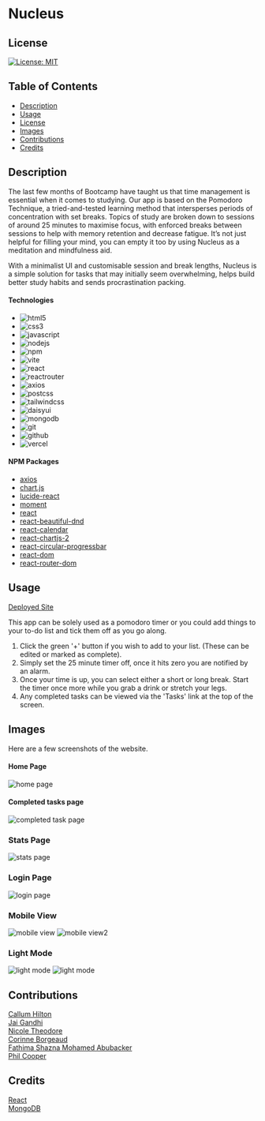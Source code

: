 # Nucleus

## License

[![License: MIT](https://img.shields.io/badge/License-MIT-yellow.svg)](https://opensource.org/licenses/MIT)

## Table of Contents

- [Description](#description)
- [Usage](#usage)
- [License](#license)
- [Images](#images)
- [Contributions](#contributions)
- [Credits](#credits)

## Description

The last few months of Bootcamp have taught us that time management is essential when it comes to studying.
Our app is based on the Pomodoro Technique, a tried-and-tested learning method that intersperses periods of concentration with set breaks. Topics of study are broken down to sessions of around 25 minutes to maximise focus, with enforced breaks between sessions to help with memory retention and decrease fatigue. It’s not just helpful for filling your mind, you can empty it too by using Nucleus as a meditation and mindfulness aid.

With a minimalist UI and customisable session and break lengths, Nucleus is a simple solution for tasks that may initially seem overwhelming, helps build better study habits and sends procrastination packing.

#### Technologies

- ![html5](https://img.shields.io/badge/HTML-232836?logo=html5)
- ![css3](https://img.shields.io/badge/CSS-232836?logo=CSS3&logoColor=1572B6)
- ![javascript](https://img.shields.io/badge/JavaScript-232836?logo=javascript)
- ![nodejs](https://img.shields.io/badge/Node.js-232836?logo=nodedotjs)
- ![npm](https://img.shields.io/badge/NPM-232836?logo=npm)
- ![vite](https://img.shields.io/badge/Vite-232836?logo=vite)
- ![react](https://img.shields.io/badge/React-232836?logo=react)
- ![reactrouter](https://img.shields.io/badge/React_Router-232836?logo=reactrouter)
- ![axios](https://img.shields.io/badge/Axios-232836?logo=axios&logoColor=5A29E4)
- ![postcss](https://img.shields.io/badge/PostCSS-232836?logo=postcss&logoColor=DD3A0A)
- ![tailwindcss](https://img.shields.io/badge/TailwindCSS-232836?logo=tailwindcss)
- ![daisyui](https://img.shields.io/badge/DaisyUI-232836?logo=daisyui&logoColor=5A0EF8)
- ![mongodb](https://img.shields.io/badge/MongoDB-232836?logo=mongodb)
- ![git](https://img.shields.io/badge/Git-232836?logo=git)
- ![github](https://img.shields.io/badge/GitHub-232836?logo=github)
- ![vercel](https://img.shields.io/badge/Vercel-232836?logo=vercel)

#### NPM Packages

- [axios](https://www.npmjs.com/package/axios)
- [chart.js](https://www.npmjs.com/package/chartjs)
- [lucide-react](https://www.npmjs.com/package/lucide-react)
- [moment](https://www.npmjs.com/package/moment)
- [react](https://www.npmjs.com/package/react)
- [react-beautiful-dnd](https://www.npmjs.com/package/react-beautiful-dnd)
- [react-calendar](https://www.npmjs.com/package/react-calendar)
- [react-chartjs-2](https://www.npmjs.com/package/react-chartjs-2)
- [react-circular-progressbar](https://www.npmjs.com/package/react-circular-progressbar)
- [react-dom](https://www.npmjs.com/package/react-dom)
- [react-router-dom](https://www.npmjs.com/package/react-router-dom)

## Usage

[Deployed Site](https://nucleus-plum-zeta.vercel.app/)

This app can be solely used as a pomodoro timer or you could add things to your to-do list and tick them off as you go along.

1. Click the green '+' button if you wish to add to your list. (These can be edited or marked as complete).
2. Simply set the 25 minute timer off, once it hits zero you are notified by an alarm.
3. Once your time is up, you can select either a short or long break. Start the timer once more while you grab a drink or stretch your legs.
4. Any completed tasks can be viewed via the 'Tasks' link at the top of the screen.

## Images

Here are a few screenshots of the website.

#### Home Page

![home page](./nucleus/frontend/src/assets/images/01-home-page.png)

#### Completed tasks page

![completed task page](./nucleus/frontend/src/assets/images/02-tasks-page.png)

### Stats Page

![stats page](./nucleus/frontend/src/assets/images/03-stats-page.png)

### Login Page

![login page](./nucleus/frontend/src/assets/images/05-login-page.png)

### Mobile View

![mobile view](./nucleus/frontend/src/assets/images/06-mobile-view.png)
![mobile view2](./nucleus/frontend/src/assets/images/07-mobile-view.png)

### Light Mode

![light mode](./nucleus/frontend/src/assets/images/08-light-view.png)
![light mode](./nucleus/frontend/src/assets/images/09-light-view.png)

## Contributions

[Callum Hilton](https://github.com/calltekk)  
[Jai Gandhi](https://github.com/jg2002-j)  
[Nicole Theodore](https://github.com/bootcampist)  
[Corinne Borgeaud](https://github.com/SpecialFriendRice)  
[Fathima Shazna Mohamed Abubacker](https://github.com/shazna8181)  
[Phil Cooper](https://github.com/PhilC7)

## Credits

[React](https://react.dev/) <br>
[MongoDB](https://www.mongodb.com/) <br>
